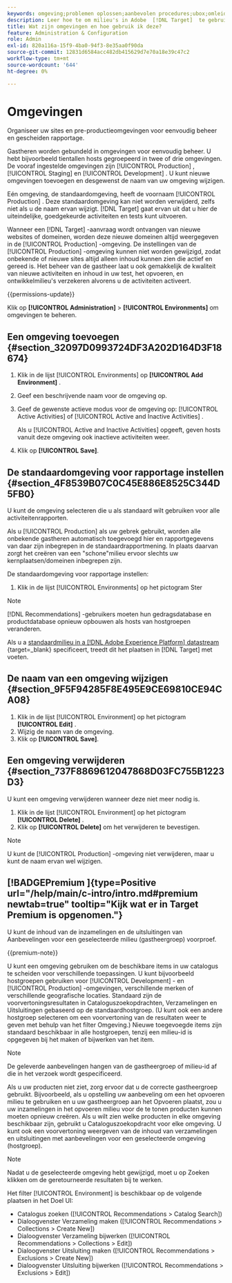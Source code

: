 ```yaml
---
keywords: omgeving;problemen oplossen;aanbevolen procedures;ubox;omleiding;omleiding;whitelist;blacklist;lijst van gewezen personen;lijst van gewenste personen
description: Leer hoe te om milieu's in Adobe  [!DNL Target]  te gebruiken om uw plaatsen en pre-productiemilieu's voor gemakkelijk beheer en gescheiden rapportering te organiseren.
title: Wat zijn omgevingen en hoe gebruik ik deze?
feature: Administration & Configuration
role: Admin
exl-id: 820a116a-15f9-4ba0-94f3-8e35aa0f90da
source-git-commit: 12831d6584acc482db415629d7e70a18e39c47c2
workflow-type: tm+mt
source-wordcount: '644'
ht-degree: 0%

---
```


# Omgevingen

Organiseer uw sites en pre-productieomgevingen voor eenvoudig beheer en gescheiden rapportage.

Gastheren worden gebundeld in omgevingen voor eenvoudig beheer. U hebt bijvoorbeeld tientallen hosts gegroepeerd in twee of drie omgevingen. De vooraf ingestelde omgevingen zijn [!UICONTROL Production] , [!UICONTROL Staging] en [!UICONTROL Development] . U kunt nieuwe omgevingen toevoegen en desgewenst de naam van uw omgeving wijzigen.

Eén omgeving, de standaardomgeving, heeft de voornaam [!UICONTROL Production] . Deze standaardomgeving kan niet worden verwijderd, zelfs niet als u de naam ervan wijzigt. [!DNL Target] gaat ervan uit dat u hier de uiteindelijke, goedgekeurde activiteiten en tests kunt uitvoeren.

Wanneer een [!DNL Target] -aanvraag wordt ontvangen van nieuwe websites of domeinen, worden deze nieuwe domeinen altijd weergegeven in de [!UICONTROL Production] -omgeving. De instellingen van de [!UICONTROL Production] -omgeving kunnen niet worden gewijzigd, zodat onbekende of nieuwe sites altijd alleen inhoud kunnen zien die actief en gereed is. Het beheer van de gastheer laat u ook gemakkelijk de kwaliteit van nieuwe activiteiten en inhoud in uw test, het opvoeren, en ontwikkelmilieu&#39;s verzekeren alvorens u de activiteiten activeert.

{{permissions-update}}

Klik op **[!UICONTROL Administration]** > **[!UICONTROL Environments]** om omgevingen te beheren.

## Een omgeving toevoegen {#section_32097D0993724DF3A202D164D3F18674}

1. Klik in de lijst [!UICONTROL Environments] op **[!UICONTROL Add Environment]** .
1. Geef een beschrijvende naam voor de omgeving op.
1. Geef de gewenste actieve modus voor de omgeving op: [!UICONTROL Active Activities] of [!UICONTROL Active and Inactive Activities] .

   Als u [!UICONTROL Active and Inactive Activities] opgeeft, geven hosts vanuit deze omgeving ook inactieve activiteiten weer.

1. Klik op **[!UICONTROL Save]**.

## De standaardomgeving voor rapportage instellen {#section_4F8539B07C0C45E886E8525C344D5FB0}

U kunt de omgeving selecteren die u als standaard wilt gebruiken voor alle activiteitenrapporten.

Als u [!UICONTROL Production] als uw gebrek gebruikt, worden alle onbekende gastheren automatisch toegevoegd hier en rapportgegevens van daar zijn inbegrepen in de standaardrapportmening. In plaats daarvan zorgt het creëren van een &quot;schone&quot;milieu ervoor slechts uw kernplaatsen/domeinen inbegrepen zijn.

De standaardomgeving voor rapportage instellen:

1. Klik in de lijst [!UICONTROL Environments] op het pictogram Ster

>[!NOTE]
>
>[!DNL Recommendations] -gebruikers moeten hun gedragsdatabase en productdatabase opnieuw opbouwen als hosts van hostgroepen veranderen.
>
>Als u a [ standaardmilieu in a  [!DNL Adobe Experience Platform]  datastream ](https://experienceleague.adobe.com/docs/experience-platform/datastreams/configure.html?lang=en#target){target=_blank}  specificeert, treedt dit het plaatsen in [!DNL Target] met voeten.

## De naam van een omgeving wijzigen {#section_9F5F94285F8E495E9CE69810CE94CA08}

1. Klik in de lijst [!UICONTROL Environment] op het pictogram **[!UICONTROL Edit]** .
1. Wijzig de naam van de omgeving.
1. Klik op **[!UICONTROL Save]**.

## Een omgeving verwijderen {#section_737F8869612047868D03FC755B1223D3}

U kunt een omgeving verwijderen wanneer deze niet meer nodig is.

1. Klik in de lijst [!UICONTROL Environment] op het pictogram **[!UICONTROL Delete]** .
1. Klik op **[!UICONTROL Delete]** om het verwijderen te bevestigen.

>[!NOTE]
>
>U kunt de [!UICONTROL Production] -omgeving niet verwijderen, maar u kunt de naam ervan wel wijzigen.

## [!BADGE &#x200B; Premium &#x200B;]{type=Positive url="/help/main/c-intro/intro.md#premium newtab=true" tooltip="Kijk wat er in Target Premium is opgenomen."}

U kunt de inhoud van de inzamelingen en de uitsluitingen van Aanbevelingen voor een geselecteerde milieu (gastheergroep) voorproef.

{{premium-note}}

U kunt een omgeving gebruiken om de beschikbare items in uw catalogus te scheiden voor verschillende toepassingen. U kunt bijvoorbeeld hostgroepen gebruiken voor [!UICONTROL Development] - en [!UICONTROL Production] -omgevingen, verschillende merken of verschillende geografische locaties. Standaard zijn de voorvertoningsresultaten in Cataloguszoekopdrachten, Verzamelingen en Uitsluitingen gebaseerd op de standaardhostgroep. (U kunt ook een andere hostgroep selecteren om een voorvertoning van de resultaten weer te geven met behulp van het filter Omgeving.) Nieuwe toegevoegde items zijn standaard beschikbaar in alle hostgroepen, tenzij een milieu-id is opgegeven bij het maken of bijwerken van het item.

>[!NOTE]
>
>De geleverde aanbevelingen hangen van de gastheergroep of milieu-id af die in het verzoek wordt gespecificeerd.


Als u uw producten niet ziet, zorg ervoor dat u de correcte gastheergroep gebruikt. Bijvoorbeeld, als u opstelling uw aanbeveling om een het opvoeren milieu te gebruiken en u uw gastheergroep aan het Opvoeren plaatst, zou u uw inzamelingen in het opvoeren milieu voor de te tonen producten kunnen moeten opnieuw creëren. Als u wilt zien welke producten in elke omgeving beschikbaar zijn, gebruikt u Cataloguszoekopdracht voor elke omgeving. U kunt ook een voorvertoning weergeven van de inhoud van verzamelingen en uitsluitingen met aanbevelingen voor een geselecteerde omgeving (hostgroep).

>[!NOTE]
>Nadat u de geselecteerde omgeving hebt gewijzigd, moet u op Zoeken klikken om de geretourneerde resultaten bij te werken.

Het filter [!UICONTROL Environment] is beschikbaar op de volgende plaatsen in het Doel UI:

* Catalogus zoeken ([!UICONTROL Recommendations > Catalog Search])
* Dialoogvenster Verzameling maken ([!UICONTROL Recommendations > Collections > Create New])
* Dialoogvenster Verzameling bijwerken ([!UICONTROL Recommendations > Collections > Edit])
* Dialoogvenster Uitsluiting maken ([!UICONTROL Recommendations > Exclusions > Create New])
* Dialoogvenster Uitsluiting bijwerken ([!UICONTROL Recommendations > Exclusions > Edit])
